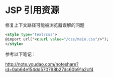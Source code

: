 # JSP 引用资源

修复上下文路径可能被浏览器误解的问题
```xml
<style type="text/css">
@import url("<c:url value="/css/main.css"/>");
</style>
```

参考以下笔记：

http://note.youdao.com/noteshare?id=0ab64e154dd570798b27dc60b91a2cf4